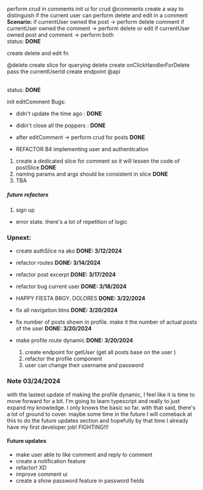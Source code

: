 perform crud in comments
init ui for crud @comments
create a way to distinguish if the current user can perform delete and edit in a comment
<br><b>Scenario:</b>
if currentUser owned the post -> perform delete comment
if currentUser owned the comment -> perform delete or edit
if currentUser owned post and comment -> perform both
<br>
status: <b>DONE</b>
<br>

create delete and edit fn

@delete
create slice for querying delete
create onClickHandlerForDelete
pass the currentUserId
create endpoint @api

<br>
status: <b>DONE</b>
<br>

init editComment
Bugs:

- didn't update the time ago : <b>DONE</b>
- didin't close all the poppers : <b>DONE</b>

- after editComment -> perform crud for posts <b>DONE</b>

- REFACTOR B4 implementing user and authentication

1. create a dedicated slice for comment so it will lessen the code of postSlice <b>DONE</b>
2. naming params and args should be consistent in slice <b>DONE</b>
3. TBA

##### future refactors

1. sign up

- error state. there's a lot of repetition of logic

### Upnext:

- create authSlice na ako <b>DONE: 3/12/2024</b>
- refactor routes <b>DONE: 3/14/2024</b>
- refactor post excerpt <b>DONE: 3/17/2024</b>
- refactor bug current user <b>DONE: 3/18/2024</b>
- HAPPY FIESTA BRGY. DOLORES <b>DONE: 3/22/2024</b>

- fix all navigation btns <b>DONE: 3/20/2024</b>
- fix number of posts shown in profile. make it the number of actual posts of the user <b>DONE: 3/20/2024</b>
- make profile route dynamic <b>DONE: 3/20/2024</b>
  1. create endpoint for getUser (get all posts base on the user )
  2. refactor the profile component
  3. user can change their username and password

### Note 03/24/2024
with the lastest update of making the profile dynamic, I feel like it is time to move forward for a bit. I'm going to learn typescript and really to just expand my knowledge. I only knows the basic so far. with that said, there's a lot of ground to cover. maybe some time in the future I will comeback at this to do the future updates section and hopefully by that time I already have my first developer job! FIGHTING!!!

#### Future updates

- make user able to like comment and reply to comment
- create a notification feature
- refactor! XD
- improve comment ui
- create a show password feature in password fields
